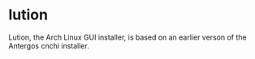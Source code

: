lution
======

Lution, the Arch Linux GUI installer, is based on an earlier verson of the Antergos cnchi installer. 
